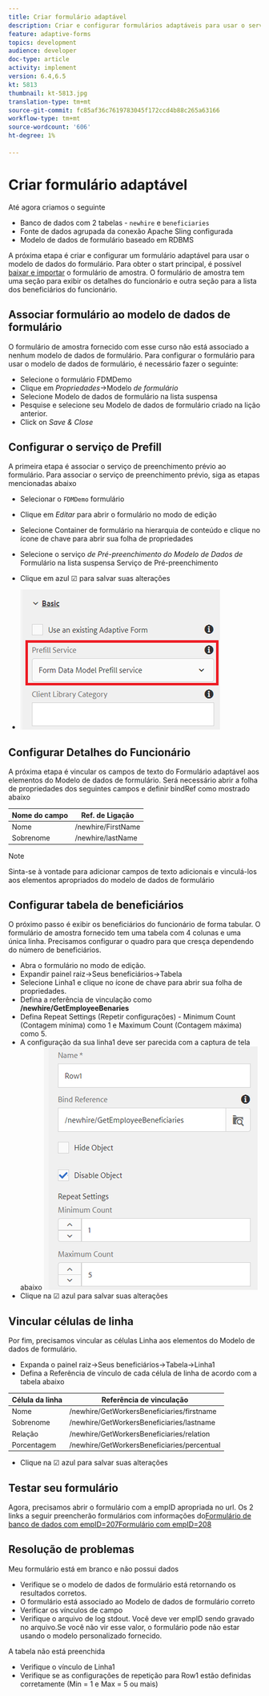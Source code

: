 ```yaml
---
title: Criar formulário adaptável
description: Criar e configurar formulários adaptáveis para usar o serviço de preenchimento prévio do modelo de dados de formulário
feature: adaptive-forms
topics: development
audience: developer
doc-type: article
activity: implement
version: 6.4,6.5
kt: 5813
thumbnail: kt-5813.jpg
translation-type: tm+mt
source-git-commit: fc85af36c7619783045f172ccd4b88c265a63166
workflow-type: tm+mt
source-wordcount: '606'
ht-degree: 1%

---
```



# Criar formulário adaptável

Até agora criamos o seguinte

* Banco de dados com 2 tabelas - `newhire` e `beneficiaries`
* Fonte de dados agrupada da conexão Apache Sling configurada
* Modelo de dados de formulário baseado em RDBMS

A próxima etapa é criar e configurar um formulário adaptável para usar o modelo de dados do formulário.  Para obter o start principal, é possível [baixar e importar](assets/fdm-demo-af.zip) o formulário de amostra. O formulário de amostra tem uma seção para exibir os detalhes do funcionário e outra seção para a lista dos beneficiários do funcionário.

## Associar formulário ao modelo de dados de formulário

O formulário de amostra fornecido com esse curso não está associado a nenhum modelo de dados de formulário. Para configurar o formulário para usar o modelo de dados de formulário, é necessário fazer o seguinte:

* Selecione o formulário FDMDemo
* Clique em _Propriedades_->Modelo _de formulário_
* Selecione Modelo de dados de formulário na lista suspensa
* Pesquise e selecione seu Modelo de dados de formulário criado na lição anterior.
* Click on _Save &amp; Close_

## Configurar o serviço de Prefill

A primeira etapa é associar o serviço de preenchimento prévio ao formulário. Para associar o serviço de preenchimento prévio, siga as etapas mencionadas abaixo

* Selecionar o `FDMDemo` formulário
* Clique em _Editar_ para abrir o formulário no modo de edição
* Selecione Container de formulário na hierarquia de conteúdo e clique no ícone de chave para abrir sua folha de propriedades
* Selecione o serviço _de Pré-preenchimento do Modelo de Dados de_ Formulário na lista suspensa Serviço de Pré-preenchimento
* Clique em azul ☑ para salvar suas alterações

* ![serviço de preenchimento prévio](assets/fdm-prefill.png)

## Configurar Detalhes do Funcionário

A próxima etapa é vincular os campos de texto do Formulário adaptável aos elementos do Modelo de dados de formulário. Será necessário abrir a folha de propriedades dos seguintes campos e definir bindRef como mostrado abaixo


| Nome do campo | Ref. de Ligação |
|------------|--------------------|
| Nome | /newhire/FirstName |
| Sobrenome | /newhire/lastName |

>[!NOTE]
Sinta-se à vontade para adicionar campos de texto adicionais e vinculá-los aos elementos apropriados do modelo de dados de formulário

## Configurar tabela de beneficiários

O próximo passo é exibir os beneficiários do funcionário de forma tabular. O formulário de amostra fornecido tem uma tabela com 4 colunas e uma única linha. Precisamos configurar o quadro para que cresça dependendo do número de beneficiários.

* Abra o formulário no modo de edição.
* Expandir painel raiz->Seus beneficiários->Tabela
* Selecione Linha1 e clique no ícone de chave para abrir sua folha de propriedades.
* Defina a referência de vinculação como **/newhire/GetEmployeeBenaries**
* Defina Repeat Settings (Repetir configurações) - Minimum Count (Contagem mínima) como 1 e Maximum Count (Contagem máxima) como 5.
* A configuração da sua linha1 deve ser parecida com a captura de tela abaixo
   ![configuração de linha](assets/configure-row.PNG)
* Clique na ☑ azul para salvar suas alterações

## Vincular células de linha

Por fim, precisamos vincular as células Linha aos elementos do Modelo de dados de formulário.

* Expanda o painel raiz->Seus beneficiários->Tabela->Linha1
* Defina a Referência de vínculo de cada célula de linha de acordo com a tabela abaixo

| Célula da linha | Referência de vinculação |
|------------|----------------------------------------------|
| Nome | /newhire/GetWorkersBeneficiaries/firstname |
| Sobrenome | /newhire/GetWorkersBeneficiaries/lastname |
| Relação | /newhire/GetWorkersBeneficiaries/relation |
| Porcentagem | /newhire/GetWorkersBeneficiaries/percentual |

* Clique na ☑ azul para salvar suas alterações

## Testar seu formulário

Agora, precisamos abrir o formulário com a empID apropriada no url. Os 2 links a seguir preencherão formulários com informações do[Formulário de banco de dados com empID=207](http://localhost:4502/content/dam/formsanddocuments/fdmdemo/jcr:content?wcmmode=disabled&amp;empID=207)[Formulário com empID=208](http://localhost:4502/content/dam/formsanddocuments/fdmdemo/jcr:content?wcmmode=disabled&amp;empID=208)

## Resolução de problemas

Meu formulário está em branco e não possui dados

* Verifique se o modelo de dados de formulário está retornando os resultados corretos.
* O formulário está associado ao Modelo de dados de formulário correto
* Verificar os vínculos de campo
* Verifique o arquivo de log stdout. Você deve ver empID sendo gravado no arquivo.Se você não vir esse valor, o formulário pode não estar usando o modelo personalizado fornecido.

A tabela não está preenchida

* Verifique o vínculo de Linha1
* Verifique se as configurações de repetição para Row1 estão definidas corretamente (Min = 1 e Max = 5 ou mais)


